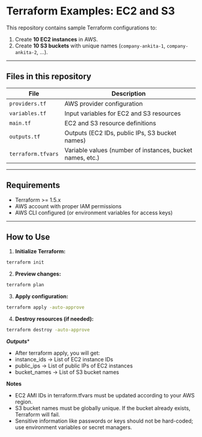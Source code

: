 # Terraform Examples: EC2 and S3

This repository contains sample Terraform configurations to:

1. Create **10 EC2 instances** in AWS.
2. Create **10 S3 buckets** with unique names (`company-ankita-1`, `company-ankita-2`, ...).

---

## **Files in this repository**

| File | Description |
|------|-------------|
| `providers.tf` | AWS provider configuration |
| `variables.tf` | Input variables for EC2 and S3 resources |
| `main.tf` | EC2 and S3 resource definitions |
| `outputs.tf` | Outputs (EC2 IDs, public IPs, S3 bucket names) |
| `terraform.tfvars` | Variable values (number of instances, bucket names, etc.) |

---

## **Requirements**

- Terraform >= 1.5.x
- AWS account with proper IAM permissions
- AWS CLI configured (or environment variables for access keys)

---

## **How to Use**

1. **Initialize Terraform:**
```bash
terraform init
```
2. **Preview changes:**
```bash
terraform plan
```
3. **Apply configuration:**

```bash
terraform apply -auto-approve
```
4. **Destroy resources (if needed):**

```bash
terraform destroy -auto-approve
```

***Outputs****
- After terraform apply, you will get:
- instance_ids → List of EC2 instance IDs
- public_ips → List of public IPs of EC2 instances
- bucket_names → List of S3 bucket names

****Notes****
- EC2 AMI IDs in terraform.tfvars must be updated according to your AWS region.
- S3 bucket names must be globally unique. If the bucket already exists, Terraform will fail.
- Sensitive information like passwords or keys should not be hard-coded; use environment variables or secret managers.
